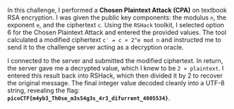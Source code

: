 In this challenge, I performed a **Chosen Plaintext Attack (CPA)** on textbook RSA encryption. I was given the public key components: the modulus `n`, the exponent `e`, and the ciphertext `c`. Using the `RSHack` toolkit, I selected option 6 for the Chosen Plaintext Attack and entered the provided values. The tool calculated a modified ciphertext `c′ = c × 2^e mod n` and instructed me to send it to the challenge server acting as a decryption oracle.

I connected to the server and submitted the modified ciphertext. In return, the server gave me a decrypted value, which I knew to be `2 × plaintext`. I entered this result back into RSHack, which then divided it by 2 to recover the original message. The final integer value decoded cleanly into a UTF-8 string, revealing the flag:
**`picoCTF{m4yb3_Th0se_m3s54g3s_4r3_difurrent_4005534}`**.



